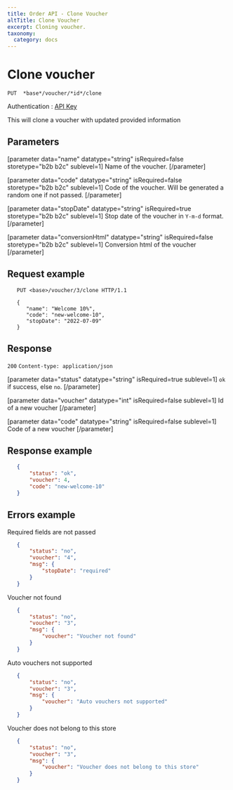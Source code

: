 ```yaml
---
title: Order API - Clone Voucher
altTitle: Clone Voucher
excerpt: Cloning voucher.
taxonomy:
  category: docs
---
```


# Clone voucher

```text
PUT  *base*/voucher/*id*/clone
```
Authentication : [API Key](/api-references/api-intro#authentication)

This will clone a voucher with updated provided information

## Parameters

[parameter data="name" datatype="string" isRequired=false storetype="b2b b2c" sublevel=1]
Name of the voucher.
[/parameter]

[parameter data="code" datatype="string" isRequired=false storetype="b2b b2c" sublevel=1]
Code of the voucher. Will be generated a random one if not passed.
[/parameter]

[parameter data="stopDate" datatype="string" isRequired=true storetype="b2b b2c" sublevel=1]
Stop date of the voucher in `Y-m-d` format.
[/parameter]

[parameter data="conversionHtml" datatype="string" isRequired=false storetype="b2b b2c" sublevel=1]
Conversion html of the voucher
[/parameter]

## Request example

```http
   PUT <base>/voucher/3/clone HTTP/1.1

   {
      "name": "Welcome 10%",
      "code": "new-welcome-10",
      "stopDate": "2022-07-09"
   }
```

## Response

`200` `Content-type: application/json`


[parameter data="status" datatype="string" isRequired=true sublevel=1]
``ok`` if success, else ``no``.
[/parameter]

[parameter data="voucher" datatype="int" isRequired=false sublevel=1]
Id of a new voucher
[/parameter]

[parameter data="code" datatype="string" isRequired=false sublevel=1]
Code of a new voucher
[/parameter]

## Response example

```json
   {
       "status": "ok",
       "voucher": 4,
       "code": "new-welcome-10"
   }
```
## Errors example

Required fields are not passed
```json
   {
       "status": "no",
       "voucher": "4",
       "msg": {
           "stopDate": "required"
       }
   }
```

Voucher not found
```json
   {
       "status": "no",
       "voucher": "3",
       "msg": {
           "voucher": "Voucher not found"
       }
   }
```

Auto vouchers not supported
```json
   {
       "status": "no",
       "voucher": "3",
       "msg": {
           "voucher": "Auto vouchers not supported"
       }
   }
```

Voucher does not belong to this store
```json
   {
       "status": "no",
       "voucher": "3",
       "msg": {
           "voucher": "Voucher does not belong to this store"
       }
   }
```
